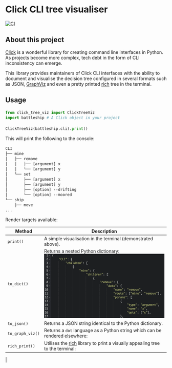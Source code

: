 # Click CLI tree visualiser

[![CI](https://github.com/datajoely/click-tree-viz/actions/workflows/ci.yml/badge.svg)](https://github.com/datajoely/click-tree-viz/actions/workflows/ci.yml)

## About this project

[Click](https://click.palletsprojects.com/en/7.x/) is a wonderful library for creating command line interfaces in Python. 
As projects become more complex, tech debt in the form of CLI inconsistency can emerge. 

This library provides maintainers of Click CLI interfaces with the ability to document and visualise the decision tree configured in several formats such as JSON, [GraphViz](https://graphviz.org/) and even a pretty printed [rich](https://github.com/willmcgugan/rich) tree in the terminal.    

## Usage

```python
from click_tree_viz import ClickTreeViz
import battleship # A Click object in your project

ClickTreeViz(battleship.cli).print()
```
This will print the following to the console:
```text
CLI
├── mine
│   ├── remove
│   │   ├── [argument] x
│   │   └── [argument] y
│   └── set
│       ├── [argument] x
│       ├── [argument] y
│       ├── [option] --drifting
│       └── [option] --moored
└── ship
    ├── move
...
```

Render targets available:

| Method      | Description |
| ----------- | ----------- |
| `print()`      | A simple visualisation in the terminal (demonstrated above). |
| `to_dict()`      | Returns a nested Python dictionary: <img src="tests/examples/img/to_dict.png"/>|
| `to_json()`   | Returns a JSON string identical to the Python dictionary.       |
| `to_graph_viz()`   | Returns a `dot` language as a Python string which can be rendered elsewhere: |
| `rich_print()`   | Utilises the [rich](https://github.com/willmcgugan/rich) library to print a visually appealing tree to the terminal:
|

